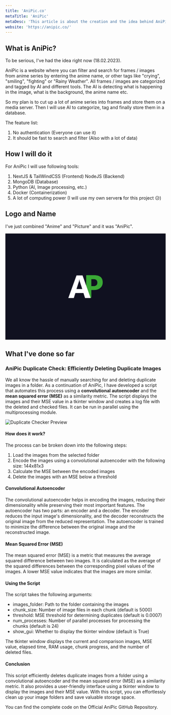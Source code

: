 ```yaml
---
title: 'AniPic.co'
metaTitle: 'AniPic'
metaDesc: 'This article is about the creation and the idea behind AniPic.'
website: 'https://anipic.co/'
---
```


## What is AniPic?
To be serious, I've had the idea right now (18.02.2023).

AniPic is a website where you can filter and search for frames / images from anime series by entering the anime name, or other tags like "crying", "smiling", "fighting" or "Rainy Weather".
All frames / images are categorized and tagged by AI and different tools. The AI is detecting what is happening in the image, what is the background, the anime name etc.

So my plan is to cut up a lot of anime series into frames and store them on a media server. Then I will use AI to categorize, tag and finally store them in a database.


The feature list:
1. No authentication (Everyone can use it)
2. It should be fast to search and filter (Also with a lot of data)
 
## How I will do it
For AniPic I will use following tools:
1. NextJS & TailWindCSS (Frontend) NodeJS (Backend)
2. MongoDB (Database)
3. Python (AI, Image processing, etc.)
5. Docker (Containerization)
6. A lot of computing power (I will use my own server**s** for this project 😥)

## Logo and Name
I've just combined "Anime" and "Picture" and it was "AniPic".

![AniPic Logo](../public/anipicCover.png)

## What I've done so far

### AniPic Duplicate Check: Efficiently Deleting Duplicate Images

We all know the hassle of manually searching for and deleting duplicate images in a folder. As a continuation of AniPic, I have developed a script that automates this process using a **convolutional autoencoder** and the **mean squared error (MSE)** as a similarity metric. The script displays the images and their MSE value in a tkinter window and creates a log file with the deleted and checked files. It can be run in parallel using the multiprocessing module.

![Duplicate Checker Preview](../public/anipic-duplicate-deleter.gif)

#### How does it work?

The process can be broken down into the following steps:

1. Load the images from the selected folder
2. Encode the images using a convolutional autoencoder with the following size: 144x81x3
3. Calculate the MSE between the encoded images
4. Delete the images with an MSE below a threshold

#### Convolutional Autoencoder

The convolutional autoencoder helps in encoding the images, reducing their dimensionality while preserving their most important features. The autoencoder has two parts: an encoder and a decoder. The encoder reduces the input image's dimensionality, and the decoder reconstructs the original image from the reduced representation. The autoencoder is trained to minimize the difference between the original image and the reconstructed image.

#### Mean Squared Error (MSE)

The mean squared error (MSE) is a metric that measures the average squared difference between two images. It is calculated as the average of the squared differences between the corresponding pixel values of the images. A lower MSE value indicates that the images are more similar.

#### Using the Script

The script takes the following arguments:

* images_folder: Path to the folder containing the images
* chunk_size: Number of image files in each chunk (default is 5000)
* threshold: MSE threshold for determining duplicates (default is 0.0007)
* num_processes: Number of parallel processes for processing the chunks (default is 24)
* show_gui: Whether to display the tkinter window (default is True)

The tkinter window displays the current and comparison images, MSE value, elapsed time, RAM usage, chunk progress, and the number of deleted files.

#### Conclusion

This script efficiently deletes duplicate images from a folder using a convolutional autoencoder and the mean squared error (MSE) as a similarity metric. It also provides a user-friendly interface using a tkinter window to display the images and their MSE value. With this script, you can effortlessly clean up your image folders and save valuable storage space.

You can find the complete code on the Official AniPic GitHub Repository.